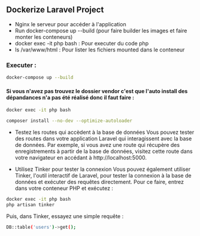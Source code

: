 
## Dockerize Laravel Project
 - Nginx le serveur pour accéder à l'application
 - Run docker-compose up --build (pour faire builder les images et faire monter les conteneurs)
 - docker exec -it php bash : Pour executer du code php 
 - ls /var/www/html : Pour lister les fichiers mounted dans le conteneur 

### Executer :
```bash
docker-compose up --build
```

#### Si vous n'avez pas trouvez le dossier vendor c'est que l'auto install des dépandances n'a pas été réalisé donc il faut faire :

```bash
docker exec -it php bash

composer install --no-dev --optimize-autoloader
```


* Testez les routes qui accèdent à la base de données
Vous pouvez tester des routes dans votre application Laravel qui interagissent avec la base de données. Par exemple, si vous avez une route qui récupère des enregistrements à partir de la base de données, visitez cette route dans votre navigateur en accédant à 
http://localhost:5000.

* Utilisez Tinker pour tester la connexion
Vous pouvez également utiliser Tinker, l'outil interactif de Laravel, pour tester la connexion à la base de données et exécuter des requêtes directement. Pour ce faire, entrez dans votre conteneur PHP et exécutez :

```bash
docker exec -it php bash
php artisan tinker
```
Puis, dans Tinker, essayez une simple requête :

```bash
DB::table('users')->get();
```



 
 